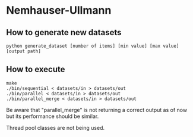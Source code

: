 # Nemhauser-Ullmann

## How to generate new datasets
    python generate_dataset [number of items] [min value] [max value] [output path]

## How to execute
    make
    ./bin/sequential < datasets/in > datasets/out
    ./bin/parallel < datasets/in > datasets/out
    ./bin/parallel_merge < datasets/in > datasets/out

Be aware that "parallel_merge" is not returning a correct output as of now but its performance should be similar.

Thread pool classes are not being used.